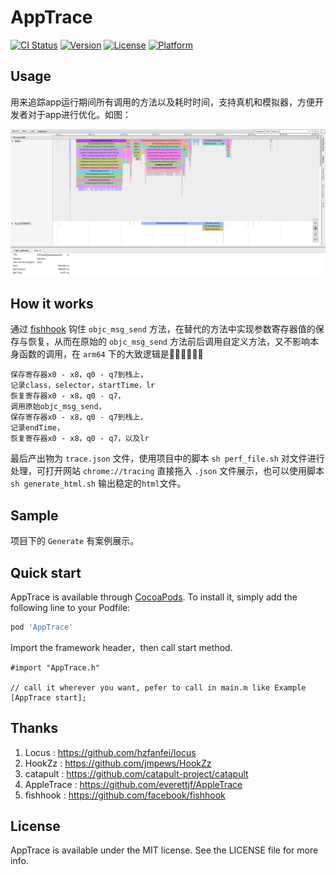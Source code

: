 # AppTrace

[![CI Status](https://img.shields.io/travis/chenzhengxu2/AppTrace.svg?style=flat)](https://travis-ci.org/chenzhengxu2/AppTrace)
[![Version](https://img.shields.io/cocoapods/v/AppTrace.svg?style=flat)](https://cocoapods.org/pods/AppTrace)
[![License](https://img.shields.io/cocoapods/l/AppTrace.svg?style=flat)](https://cocoapods.org/pods/AppTrace)
[![Platform](https://img.shields.io/cocoapods/p/AppTrace.svg?style=flat)](https://cocoapods.org/pods/AppTrace)

## Usage

用来追踪app运行期间所有调用的方法以及耗时时间，支持真机和模拟器，方便开发者对于app进行优化。如图：

![sample](./resources/sample.png)

## How it works

通过 [fishhook](https://github.com/facebook/fishhook) 钩住 `objc_msg_send` 方法，在替代的方法中实现参数寄存器值的保存与恢复，从而在原始的 `objc_msg_send` 方法前后调用自定义方法，又不影响本身函数的调用，在 `arm64` 下的大致逻辑是􏰀􏰁􏰂􏰁􏰃：

```
保存寄存器x0 - x8，q0 - q7到栈上，
记录class，selector，startTime，lr
恢复寄存器x0 - x8，q0 - q7，
调用原始objc_msg_send，
保存寄存器x0 - x8，q0 - q7到栈上，
记录endTime，
恢复寄存器x0 - x8，q0 - q7，以及lr
```

最后产出物为 `trace.json` 文件，使用项目中的脚本 `sh perf_file.sh` 对文件进行处理，可打开网站 `chrome://tracing` 直接拖入 `.json` 文件展示，也可以使用脚本 `sh generate_html.sh` 输出稳定的`html`文件。

## Sample

项目下的 `Generate` 有案例展示。

## Quick start

AppTrace is available through [CocoaPods](https://cocoapods.org). To install
it, simply add the following line to your Podfile:

```ruby
pod 'AppTrace'
```
Import the framework header，then call start method.

```objc
#import "AppTrace.h"

// call it wherever you want, pefer to call in main.m like Example
[AppTrace start];
```

## Thanks

1. Locus : https://github.com/hzfanfei/locus
1. HookZz : https://github.com/jmpews/HookZz
1. catapult : https://github.com/catapult-project/catapult
1. AppleTrace : https://github.com/everettjf/AppleTrace
1. fishhook : https://github.com/facebook/fishhook

## License

AppTrace is available under the MIT license. See the LICENSE file for more info.
